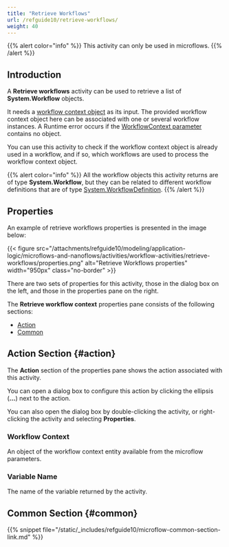 ```yaml
---
title: "Retrieve Workflows"
url: /refguide10/retrieve-workflows/
weight: 40
---
```


{{% alert color="info" %}}
This activity can only be used in microflows.
{{% /alert %}}

## Introduction

A **Retrieve workflows** activity can be used to retrieve a list of **System.Workflow** objects.

It needs a [workflow context object](/refguide10/workflow-parameters/#entity) as its input. The provided workflow context object here can be associated with one or several workflow instances. A Runtime error occurs if the [WorkflowContext parameter](/refguide10/workflow-parameters/) contains no object.

You can use this activity to check if the workflow context object is already used in a workflow, and if so, which workflows are used to process the workflow context object.

{{% alert color="info" %}}
All the workflow objects this activity returns are of type **System.Workflow**, but they can be related to different workflow definitions that are of type [System.WorkflowDefinition](/refguide10/workflow-engine/#definition).
{{% /alert %}}

## Properties

An example of retrieve workflows properties is presented in the image below:

{{< figure src="/attachments/refguide10/modeling/application-logic/microflows-and-nanoflows/activities/workflow-activities/retrieve-workflows/properties.png" alt="Retrieve Workflows properties" width="950px" class="no-border" >}}

There are two sets of properties for this activity, those in the dialog box on the left, and those in the properties pane on the right.

The **Retrieve workflow context** properties pane consists of the following sections:

* [Action](#action)
* [Common](#common)

## Action Section {#action}

The **Action** section of the properties pane shows the action associated with this activity.

You can open a dialog box to configure this action by clicking the ellipsis (**…**) next to the action.

You can also open the dialog box by double-clicking the activity, or right-clicking the activity and selecting **Properties**.

### Workflow Context

An object of the workflow context entity available from the microflow parameters.

### Variable Name

The name of the variable returned by the activity.

## Common Section {#common}

{{% snippet file="/static/_includes/refguide10/microflow-common-section-link.md" %}}

